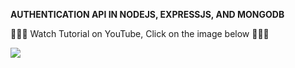 __AUTHENTICATION API IN NODEJS, EXPRESSJS, AND MONGODB__

🚀🚀🚀 Watch Tutorial on YouTube, Click on the image below  🚀🚀🚀

[![](https://img.youtube.com/vi/6sBlZzikXXI/0.jpg)](https://www.youtube.com/watch?v=6sBlZzikXXI)
